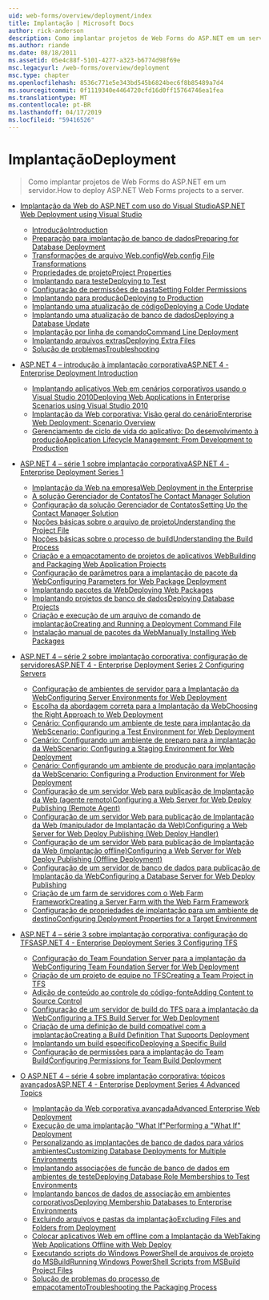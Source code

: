 ```yaml
---
uid: web-forms/overview/deployment/index
title: Implantação | Microsoft Docs
author: rick-anderson
description: Como implantar projetos de Web Forms do ASP.NET em um servidor.
ms.author: riande
ms.date: 08/18/2011
ms.assetid: 05e4c88f-5101-4277-a323-b6774d98f69e
msc.legacyurl: /web-forms/overview/deployment
msc.type: chapter
ms.openlocfilehash: 8536c771e5e343bd545b6824bec6f8b85489a7d4
ms.sourcegitcommit: 0f1119340e4464720cfd16d0ff15764746ea1fea
ms.translationtype: MT
ms.contentlocale: pt-BR
ms.lasthandoff: 04/17/2019
ms.locfileid: "59416526"
---
```

# <a name="deployment"></a><span data-ttu-id="91543-103">Implantação</span><span class="sxs-lookup"><span data-stu-id="91543-103">Deployment</span></span>

> <span data-ttu-id="91543-104">Como implantar projetos de Web Forms do ASP.NET em um servidor.</span><span class="sxs-lookup"><span data-stu-id="91543-104">How to deploy ASP.NET Web Forms projects to a server.</span></span>


- [<span data-ttu-id="91543-105">Implantação da Web do ASP.NET com uso do Visual Studio</span><span class="sxs-lookup"><span data-stu-id="91543-105">ASP.NET Web Deployment using Visual Studio</span></span>](visual-studio-web-deployment/index.md)

    - [<span data-ttu-id="91543-106">Introdução</span><span class="sxs-lookup"><span data-stu-id="91543-106">Introduction</span></span>](visual-studio-web-deployment/introduction.md)
    - [<span data-ttu-id="91543-107">Preparação para implantação de banco de dados</span><span class="sxs-lookup"><span data-stu-id="91543-107">Preparing for Database Deployment</span></span>](visual-studio-web-deployment/preparing-databases.md)
    - [<span data-ttu-id="91543-108">Transformações de arquivo Web.config</span><span class="sxs-lookup"><span data-stu-id="91543-108">Web.config File Transformations</span></span>](visual-studio-web-deployment/web-config-transformations.md)
    - [<span data-ttu-id="91543-109">Propriedades de projeto</span><span class="sxs-lookup"><span data-stu-id="91543-109">Project Properties</span></span>](visual-studio-web-deployment/project-properties.md)
    - [<span data-ttu-id="91543-110">Implantando para teste</span><span class="sxs-lookup"><span data-stu-id="91543-110">Deploying to Test</span></span>](visual-studio-web-deployment/deploying-to-iis.md)
    - [<span data-ttu-id="91543-111">Configuração de permissões de pasta</span><span class="sxs-lookup"><span data-stu-id="91543-111">Setting Folder Permissions</span></span>](visual-studio-web-deployment/setting-folder-permissions.md)
    - [<span data-ttu-id="91543-112">Implantando para produção</span><span class="sxs-lookup"><span data-stu-id="91543-112">Deploying to Production</span></span>](visual-studio-web-deployment/deploying-to-production.md)
    - [<span data-ttu-id="91543-113">Implantando uma atualização de código</span><span class="sxs-lookup"><span data-stu-id="91543-113">Deploying a Code Update</span></span>](visual-studio-web-deployment/deploying-a-code-update.md)
    - [<span data-ttu-id="91543-114">Implantando uma atualização de banco de dados</span><span class="sxs-lookup"><span data-stu-id="91543-114">Deploying a Database Update</span></span>](visual-studio-web-deployment/deploying-a-database-update.md)
    - [<span data-ttu-id="91543-115">Implantação por linha de comando</span><span class="sxs-lookup"><span data-stu-id="91543-115">Command Line Deployment</span></span>](visual-studio-web-deployment/command-line-deployment.md)
    - [<span data-ttu-id="91543-116">Implantando arquivos extras</span><span class="sxs-lookup"><span data-stu-id="91543-116">Deploying Extra Files</span></span>](visual-studio-web-deployment/deploying-extra-files.md)
    - [<span data-ttu-id="91543-117">Solução de problemas</span><span class="sxs-lookup"><span data-stu-id="91543-117">Troubleshooting</span></span>](visual-studio-web-deployment/troubleshooting.md)
- [<span data-ttu-id="91543-118">ASP.NET 4 – introdução à implantação corporativa</span><span class="sxs-lookup"><span data-stu-id="91543-118">ASP.NET 4 - Enterprise Deployment Introduction</span></span>](deploying-web-applications-in-enterprise-scenarios/index.md)

    - [<span data-ttu-id="91543-119">Implantando aplicativos Web em cenários corporativos usando o Visual Studio 2010</span><span class="sxs-lookup"><span data-stu-id="91543-119">Deploying Web Applications in Enterprise Scenarios using Visual Studio 2010</span></span>](deploying-web-applications-in-enterprise-scenarios/deploying-web-applications-in-enterprise-scenarios.md)
    - [<span data-ttu-id="91543-120">Implantação da Web corporativa: Visão geral do cenário</span><span class="sxs-lookup"><span data-stu-id="91543-120">Enterprise Web Deployment: Scenario Overview</span></span>](deploying-web-applications-in-enterprise-scenarios/enterprise-web-deployment-scenario-overview.md)
    - [<span data-ttu-id="91543-121">Gerenciamento de ciclo de vida do aplicativo: Do desenvolvimento à produção</span><span class="sxs-lookup"><span data-stu-id="91543-121">Application Lifecycle Management: From Development to Production</span></span>](deploying-web-applications-in-enterprise-scenarios/application-lifecycle-management-from-development-to-production.md)
- [<span data-ttu-id="91543-122">ASP.NET 4 – série 1 sobre implantação corporativa</span><span class="sxs-lookup"><span data-stu-id="91543-122">ASP.NET 4 - Enterprise Deployment Series 1</span></span>](web-deployment-in-the-enterprise/index.md)

    - [<span data-ttu-id="91543-123">Implantação da Web na empresa</span><span class="sxs-lookup"><span data-stu-id="91543-123">Web Deployment in the Enterprise</span></span>](web-deployment-in-the-enterprise/web-deployment-in-the-enterprise.md)
    - [<span data-ttu-id="91543-124">A solução Gerenciador de Contatos</span><span class="sxs-lookup"><span data-stu-id="91543-124">The Contact Manager Solution</span></span>](web-deployment-in-the-enterprise/the-contact-manager-solution.md)
    - [<span data-ttu-id="91543-125">Configuração da solução Gerenciador de Contatos</span><span class="sxs-lookup"><span data-stu-id="91543-125">Setting Up the Contact Manager Solution</span></span>](web-deployment-in-the-enterprise/setting-up-the-contact-manager-solution.md)
    - [<span data-ttu-id="91543-126">Noções básicas sobre o arquivo de projeto</span><span class="sxs-lookup"><span data-stu-id="91543-126">Understanding the Project File</span></span>](web-deployment-in-the-enterprise/understanding-the-project-file.md)
    - [<span data-ttu-id="91543-127">Noções básicas sobre o processo de build</span><span class="sxs-lookup"><span data-stu-id="91543-127">Understanding the Build Process</span></span>](web-deployment-in-the-enterprise/understanding-the-build-process.md)
    - [<span data-ttu-id="91543-128">Criação e a empacotamento de projetos de aplicativos Web</span><span class="sxs-lookup"><span data-stu-id="91543-128">Building and Packaging Web Application Projects</span></span>](web-deployment-in-the-enterprise/building-and-packaging-web-application-projects.md)
    - [<span data-ttu-id="91543-129">Configuração de parâmetros para a implantação de pacote da Web</span><span class="sxs-lookup"><span data-stu-id="91543-129">Configuring Parameters for Web Package Deployment</span></span>](web-deployment-in-the-enterprise/configuring-parameters-for-web-package-deployment.md)
    - [<span data-ttu-id="91543-130">Implantando pacotes da Web</span><span class="sxs-lookup"><span data-stu-id="91543-130">Deploying Web Packages</span></span>](web-deployment-in-the-enterprise/deploying-web-packages.md)
    - [<span data-ttu-id="91543-131">Implantando projetos de banco de dados</span><span class="sxs-lookup"><span data-stu-id="91543-131">Deploying Database Projects</span></span>](web-deployment-in-the-enterprise/deploying-database-projects.md)
    - [<span data-ttu-id="91543-132">Criação e execução de um arquivo de comando de implantação</span><span class="sxs-lookup"><span data-stu-id="91543-132">Creating and Running a Deployment Command File</span></span>](web-deployment-in-the-enterprise/creating-and-running-a-deployment-command-file.md)
    - [<span data-ttu-id="91543-133">Instalação manual de pacotes da Web</span><span class="sxs-lookup"><span data-stu-id="91543-133">Manually Installing Web Packages</span></span>](web-deployment-in-the-enterprise/manually-installing-web-packages.md)
- [<span data-ttu-id="91543-134">ASP.NET 4 – série 2 sobre implantação corporativa: configuração de servidores</span><span class="sxs-lookup"><span data-stu-id="91543-134">ASP.NET 4 - Enterprise Deployment Series 2 Configuring Servers</span></span>](configuring-server-environments-for-web-deployment/index.md)

    - [<span data-ttu-id="91543-135">Configuração de ambientes de servidor para a Implantação da Web</span><span class="sxs-lookup"><span data-stu-id="91543-135">Configuring Server Environments for Web Deployment</span></span>](configuring-server-environments-for-web-deployment/configuring-server-environments-for-web-deployment.md)
    - [<span data-ttu-id="91543-136">Escolha da abordagem correta para a Implantação da Web</span><span class="sxs-lookup"><span data-stu-id="91543-136">Choosing the Right Approach to Web Deployment</span></span>](configuring-server-environments-for-web-deployment/choosing-the-right-approach-to-web-deployment.md)
    - [<span data-ttu-id="91543-137">Cenário: Configurando um ambiente de teste para implantação da Web</span><span class="sxs-lookup"><span data-stu-id="91543-137">Scenario: Configuring a Test Environment for Web Deployment</span></span>](configuring-server-environments-for-web-deployment/scenario-configuring-a-test-environment-for-web-deployment.md)
    - [<span data-ttu-id="91543-138">Cenário: Configurando um ambiente de preparo para a implantação da Web</span><span class="sxs-lookup"><span data-stu-id="91543-138">Scenario: Configuring a Staging Environment for Web Deployment</span></span>](configuring-server-environments-for-web-deployment/scenario-configuring-a-staging-environment-for-web-deployment.md)
    - [<span data-ttu-id="91543-139">Cenário: Configurando um ambiente de produção para implantação da Web</span><span class="sxs-lookup"><span data-stu-id="91543-139">Scenario: Configuring a Production Environment for Web Deployment</span></span>](configuring-server-environments-for-web-deployment/scenario-configuring-a-production-environment-for-web-deployment.md)
    - [<span data-ttu-id="91543-140">Configuração de um servidor Web para publicação de Implantação da Web (agente remoto)</span><span class="sxs-lookup"><span data-stu-id="91543-140">Configuring a Web Server for Web Deploy Publishing (Remote Agent)</span></span>](configuring-server-environments-for-web-deployment/configuring-a-web-server-for-web-deploy-publishing-remote-agent.md)
    - [<span data-ttu-id="91543-141">Configuração de um servidor Web para publicação de Implantação da Web (manipulador de Implantação da Web)</span><span class="sxs-lookup"><span data-stu-id="91543-141">Configuring a Web Server for Web Deploy Publishing (Web Deploy Handler)</span></span>](configuring-server-environments-for-web-deployment/configuring-a-web-server-for-web-deploy-publishing-web-deploy-handler.md)
    - [<span data-ttu-id="91543-142">Configuração de um servidor Web para publicação de Implantação da Web (implantação offline)</span><span class="sxs-lookup"><span data-stu-id="91543-142">Configuring a Web Server for Web Deploy Publishing (Offline Deployment)</span></span>](configuring-server-environments-for-web-deployment/configuring-a-web-server-for-web-deploy-publishing-offline-deployment.md)
    - [<span data-ttu-id="91543-143">Configuração de um servidor de banco de dados para publicação de Implantação da Web</span><span class="sxs-lookup"><span data-stu-id="91543-143">Configuring a Database Server for Web Deploy Publishing</span></span>](configuring-server-environments-for-web-deployment/configuring-a-database-server-for-web-deploy-publishing.md)
    - [<span data-ttu-id="91543-144">Criação de um farm de servidores com o Web Farm Framework</span><span class="sxs-lookup"><span data-stu-id="91543-144">Creating a Server Farm with the Web Farm Framework</span></span>](configuring-server-environments-for-web-deployment/creating-a-server-farm-with-the-web-farm-framework.md)
    - [<span data-ttu-id="91543-145">Configuração de propriedades de implantação para um ambiente de destino</span><span class="sxs-lookup"><span data-stu-id="91543-145">Configuring Deployment Properties for a Target Environment</span></span>](configuring-server-environments-for-web-deployment/configuring-deployment-properties-for-a-target-environment.md)
- [<span data-ttu-id="91543-146">ASP.NET 4 – série 3 sobre implantação corporativa: configuração do TFS</span><span class="sxs-lookup"><span data-stu-id="91543-146">ASP.NET 4 - Enterprise Deployment Series 3 Configuring TFS</span></span>](configuring-team-foundation-server-for-web-deployment/index.md)

    - [<span data-ttu-id="91543-147">Configuração do Team Foundation Server para a implantação da Web</span><span class="sxs-lookup"><span data-stu-id="91543-147">Configuring Team Foundation Server for Web Deployment</span></span>](configuring-team-foundation-server-for-web-deployment/configuring-team-foundation-server-for-web-deployment.md)
    - [<span data-ttu-id="91543-148">Criação de um projeto de equipe no TFS</span><span class="sxs-lookup"><span data-stu-id="91543-148">Creating a Team Project in TFS</span></span>](configuring-team-foundation-server-for-web-deployment/creating-a-team-project-in-tfs.md)
    - [<span data-ttu-id="91543-149">Adição de conteúdo ao controle do código-fonte</span><span class="sxs-lookup"><span data-stu-id="91543-149">Adding Content to Source Control</span></span>](configuring-team-foundation-server-for-web-deployment/adding-content-to-source-control.md)
    - [<span data-ttu-id="91543-150">Configuração de um servidor de build do TFS para a implantação da Web</span><span class="sxs-lookup"><span data-stu-id="91543-150">Configuring a TFS Build Server for Web Deployment</span></span>](configuring-team-foundation-server-for-web-deployment/configuring-a-tfs-build-server-for-web-deployment.md)
    - [<span data-ttu-id="91543-151">Criação de uma definição de build compatível com a implantação</span><span class="sxs-lookup"><span data-stu-id="91543-151">Creating a Build Definition That Supports Deployment</span></span>](configuring-team-foundation-server-for-web-deployment/creating-a-build-definition-that-supports-deployment.md)
    - [<span data-ttu-id="91543-152">Implantando um build específico</span><span class="sxs-lookup"><span data-stu-id="91543-152">Deploying a Specific Build</span></span>](configuring-team-foundation-server-for-web-deployment/deploying-a-specific-build.md)
    - [<span data-ttu-id="91543-153">Configuração de permissões para a implantação do Team Build</span><span class="sxs-lookup"><span data-stu-id="91543-153">Configuring Permissions for Team Build Deployment</span></span>](configuring-team-foundation-server-for-web-deployment/configuring-permissions-for-team-build-deployment.md)
- [<span data-ttu-id="91543-154">O ASP.NET 4 – série 4 sobre implantação corporativa: tópicos avançados</span><span class="sxs-lookup"><span data-stu-id="91543-154">ASP.NET 4 - Enterprise Deployment Series 4 Advanced Topics</span></span>](advanced-enterprise-web-deployment/index.md)

    - [<span data-ttu-id="91543-155">Implantação da Web corporativa avançada</span><span class="sxs-lookup"><span data-stu-id="91543-155">Advanced Enterprise Web Deployment</span></span>](advanced-enterprise-web-deployment/advanced-enterprise-web-deployment.md)
    - [<span data-ttu-id="91543-156">Execução de uma implantação "What If"</span><span class="sxs-lookup"><span data-stu-id="91543-156">Performing a "What If" Deployment</span></span>](advanced-enterprise-web-deployment/performing-a-what-if-deployment.md)
    - [<span data-ttu-id="91543-157">Personalizando as implantações de banco de dados para vários ambientes</span><span class="sxs-lookup"><span data-stu-id="91543-157">Customizing Database Deployments for Multiple Environments</span></span>](advanced-enterprise-web-deployment/customizing-database-deployments-for-multiple-environments.md)
    - [<span data-ttu-id="91543-158">Implantando associações de função de banco de dados em ambientes de teste</span><span class="sxs-lookup"><span data-stu-id="91543-158">Deploying Database Role Memberships to Test Environments</span></span>](advanced-enterprise-web-deployment/deploying-database-role-memberships-to-test-environments.md)
    - [<span data-ttu-id="91543-159">Implantando bancos de dados de associação em ambientes corporativos</span><span class="sxs-lookup"><span data-stu-id="91543-159">Deploying Membership Databases to Enterprise Environments</span></span>](advanced-enterprise-web-deployment/deploying-membership-databases-to-enterprise-environments.md)
    - [<span data-ttu-id="91543-160">Excluindo arquivos e pastas da implantação</span><span class="sxs-lookup"><span data-stu-id="91543-160">Excluding Files and Folders from Deployment</span></span>](advanced-enterprise-web-deployment/excluding-files-and-folders-from-deployment.md)
    - [<span data-ttu-id="91543-161">Colocar aplicativos Web em offline com a Implantação da Web</span><span class="sxs-lookup"><span data-stu-id="91543-161">Taking Web Applications Offline with Web Deploy</span></span>](advanced-enterprise-web-deployment/taking-web-applications-offline-with-web-deploy.md)
    - [<span data-ttu-id="91543-162">Executando scripts do Windows PowerShell de arquivos de projeto do MSBuild</span><span class="sxs-lookup"><span data-stu-id="91543-162">Running Windows PowerShell Scripts from MSBuild Project Files</span></span>](advanced-enterprise-web-deployment/running-windows-powershell-scripts-from-msbuild-project-files.md)
    - [<span data-ttu-id="91543-163">Solução de problemas do processo de empacotamento</span><span class="sxs-lookup"><span data-stu-id="91543-163">Troubleshooting the Packaging Process</span></span>](advanced-enterprise-web-deployment/troubleshooting-the-packaging-process.md)
